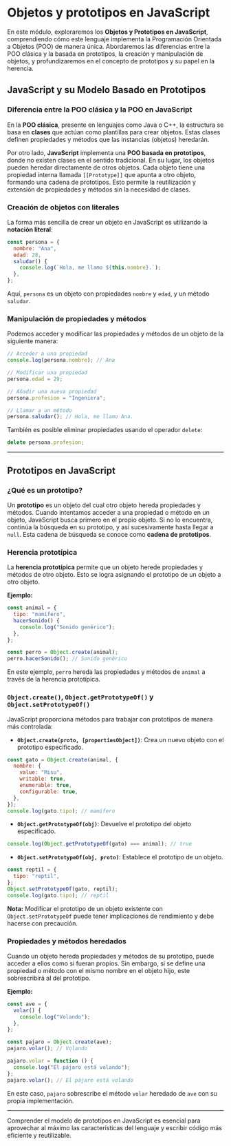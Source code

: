 # Objetos y prototipos en JavaScript

En este módulo, exploraremos los **Objetos y Prototipos en JavaScript**, comprendiendo cómo este lenguaje implementa la Programación Orientada a Objetos (POO) de manera única. Abordaremos las diferencias entre la POO clásica y la basada en prototipos, la creación y manipulación de objetos, y profundizaremos en el concepto de prototipos y su papel en la herencia.

## JavaScript y su Modelo Basado en Prototipos

### Diferencia entre la POO clásica y la POO en JavaScript

En la **POO clásica**, presente en lenguajes como Java o C++, la estructura se basa en **clases** que actúan como plantillas para crear objetos. Estas clases definen propiedades y métodos que las instancias (objetos) heredarán.

Por otro lado, **JavaScript** implementa una **POO basada en prototipos**, donde no existen clases en el sentido tradicional. En su lugar, los objetos pueden heredar directamente de otros objetos. Cada objeto tiene una propiedad interna llamada `[[Prototype]]` que apunta a otro objeto, formando una cadena de prototipos. Esto permite la reutilización y extensión de propiedades y métodos sin la necesidad de clases.

### Creación de objetos con literales

La forma más sencilla de crear un objeto en JavaScript es utilizando la **notación literal**:

```jsx
const persona = {
  nombre: "Ana",
  edad: 28,
  saludar() {
    console.log(`Hola, me llamo ${this.nombre}.`);
  },
};
```

Aquí, `persona` es un objeto con propiedades `nombre` y `edad`, y un método `saludar`.

### Manipulación de propiedades y métodos

Podemos acceder y modificar las propiedades y métodos de un objeto de la siguiente manera:

```jsx
// Acceder a una propiedad
console.log(persona.nombre); // Ana

// Modificar una propiedad
persona.edad = 29;

// Añadir una nueva propiedad
persona.profesion = "Ingeniera";

// Llamar a un método
persona.saludar(); // Hola, me llamo Ana.
```

También es posible eliminar propiedades usando el operador `delete`:

```jsx
delete persona.profesion;
```

---

## Prototipos en JavaScript

### ¿Qué es un prototipo?

Un **prototipo** es un objeto del cual otro objeto hereda propiedades y métodos. Cuando intentamos acceder a una propiedad o método en un objeto, JavaScript busca primero en el propio objeto. Si no lo encuentra, continúa la búsqueda en su prototipo, y así sucesivamente hasta llegar a `null`. Esta cadena de búsqueda se conoce como **cadena de prototipos**.

### Herencia prototípica

La **herencia prototípica** permite que un objeto herede propiedades y métodos de otro objeto. Esto se logra asignando el prototipo de un objeto a otro objeto.

**Ejemplo:**

```jsx
const animal = {
  tipo: "mamífero",
  hacerSonido() {
    console.log("Sonido genérico");
  },
};

const perro = Object.create(animal);
perro.hacerSonido(); // Sonido genérico
```

En este ejemplo, `perro` hereda las propiedades y métodos de `animal` a través de la herencia prototípica.

### `Object.create()`, `Object.getPrototypeOf()` y `Object.setPrototypeOf()`

JavaScript proporciona métodos para trabajar con prototipos de manera más controlada:

- **`Object.create(proto, [propertiesObject])`**: Crea un nuevo objeto con el prototipo especificado.

```jsx
const gato = Object.create(animal, {
  nombre: {
    value: "Misu",
    writable: true,
    enumerable: true,
    configurable: true,
  },
});
console.log(gato.tipo); // mamífero
```

- **`Object.getPrototypeOf(obj)`**: Devuelve el prototipo del objeto especificado.

```jsx
console.log(Object.getPrototypeOf(gato) === animal); // true
```

- **`Object.setPrototypeOf(obj, proto)`**: Establece el prototipo de un objeto.

```jsx
const reptil = {
  tipo: "reptil",
};
Object.setPrototypeOf(gato, reptil);
console.log(gato.tipo); // reptil
```

**Nota:** Modificar el prototipo de un objeto existente con `Object.setPrototypeOf` puede tener implicaciones de rendimiento y debe hacerse con precaución.

### Propiedades y métodos heredados

Cuando un objeto hereda propiedades y métodos de su prototipo, puede acceder a ellos como si fueran propios. Sin embargo, si se define una propiedad o método con el mismo nombre en el objeto hijo, este sobrescribirá al del prototipo.

**Ejemplo:**

```jsx
const ave = {
  volar() {
    console.log("Volando");
  },
};

const pajaro = Object.create(ave);
pajaro.volar(); // Volando

pajaro.volar = function () {
  console.log("El pájaro está volando");
};
pajaro.volar(); // El pájaro está volando
```

En este caso, `pajaro` sobrescribe el método `volar` heredado de `ave` con su propia implementación.

---

Comprender el modelo de prototipos en JavaScript es esencial para aprovechar al máximo las características del lenguaje y escribir código más eficiente y reutilizable.
